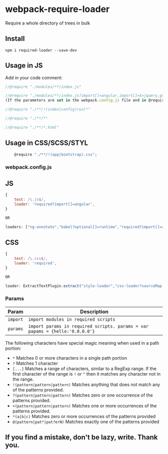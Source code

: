# webpack-require-loader
Require a whole directory of trees in bulk

## Install

`npm i required-loader --save-dev`

## Usage in JS
Add in your code comment:
```js
//@require "./modules/**/index.js"

//@require "./modules/**/index.js?import[]=angular,import[]=$=jquery,go={hello:'world'}"
(If the parameters are set in the webpack.config.js file and in @require, they both will be imported into the included files)

//@require "./**/!(index|config|run)*"

//@require "./**/*"

//@require "./**/*.html"
```

## Usage in CSS/SCSS/STYL
```js
	@require "./**/!(app|bootstrap).css";
```

### webpack.config.js
## JS
```js
{
	test: /\.js$/,
    loader: 'required?import[]=angular',
}

OR

loaders: ["ng-annotate","babel?optional[]=runtime","required?import[]=angular,import[]=$=jquery,params={ip:'0.0.0.0'}"]
```

## CSS
```js
{
	test: /\.css$/,
    loader: 'required',
}

OR

loader: ExtractTextPlugin.extract("style-loader","css-loader?sourceMap!postcss-loader!required")
```

### Params

Param | Description
------------|-------
`import` | `import modules in required scripts`
`params` | `import params in required scripts. params = var papams = {hello:'0.0.0.0'}`

The following characters have special magic meaning when used in a
path portion:

* `*` Matches 0 or more characters in a single path portion
* `?` Matches 1 character
* `[...]` Matches a range of characters, similar to a RegExp range.
  If the first character of the range is `!` or `^` then it matches
  any character not in the range.
* `!(pattern|pattern|pattern)` Matches anything that does not match
  any of the patterns provided.
* `?(pattern|pattern|pattern)` Matches zero or one occurrence of the
  patterns provided.
* `+(pattern|pattern|pattern)` Matches one or more occurrences of the
  patterns provided.
* `*(a|b|c)` Matches zero or more occurrences of the patterns provided
* `@(pattern|pat*|pat?erN)` Matches exactly one of the patterns
  provided

## If you find a mistake, don't be lazy, write. Thank you.